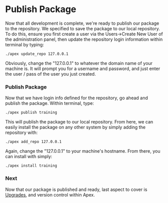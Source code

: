 
# Publish Package

Now that all development is complete, we're ready to publish our package to the repository.  We specified to save the 
package to our local repository.  To do this, ensure you first create a user via the Users->Create New User of the administration panel, then update the repository 
login information within terminal by typing:

`./apex update_repo 127.0.0.1`

Obviously, change the "127.0.0.1" to whatever the domain name of your machine is.  It will prompt you for a username and 
password, and just enter the user / pass of the user you just created.


### Publish Package

Now that we have login info defined for the repository, go ahead and publish the package.  Within terminal, type:

`./apex publish training`

This will publish the package to our local repository.  From here, we can easily install the package on any 
other system by simply adding the repository with:

`./apex add_repo 127.0.0.1`

Again, change the "127.0.0.1" to your machine's hostname.  From there, you can install with simply:

`./apex install training`


### Next

Now that our package is published and ready, last aspect to cover is [Upgrades](upgrades.md), and version control within Apex.


